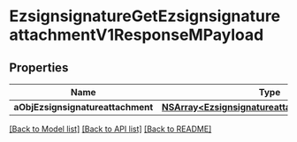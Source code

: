 # EzsignsignatureGetEzsignsignatureattachmentV1ResponseMPayload

## Properties
Name | Type | Description | Notes
------------ | ------------- | ------------- | -------------
**aObjEzsignsignatureattachment** | [**NSArray&lt;EzsignsignatureattachmentResponse&gt;***](EzsignsignatureattachmentResponse.md) |  | 

[[Back to Model list]](../README.md#documentation-for-models) [[Back to API list]](../README.md#documentation-for-api-endpoints) [[Back to README]](../README.md)


